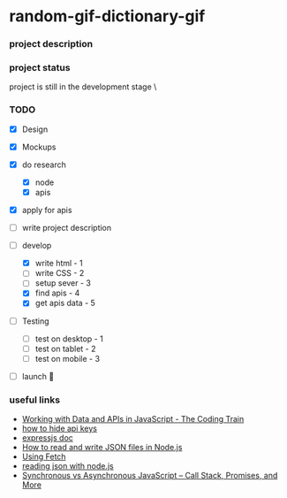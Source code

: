 # random-gif-dictionary-gif

### project description <br>


### project status <br>
 project is still in the development stage \



### TODO

- [x] Design
- [x] Mockups
- [x] do research
    - [X] node
    - [X] apis
- [X] apply for apis
- [ ] write project description
- [ ] develop
   - [x] write html - 1
   - [ ] write CSS - 2
   - [ ] setup sever - 3
   - [X] find apis - 4
   - [X] get apis data - 5
- [ ] Testing
    - [ ] test on desktop - 1
    - [ ] test on tablet  - 2
    - [ ] test on mobile  - 3
- [ ] launch :rocket:


### useful links
- [Working with Data and APIs in JavaScript - The Coding Train](https://www.youtube.com/playlist?list=PLRqwX-V7Uu6YxDKpFzf_2D84p0cyk4T7X)
- [how to hide api keys](https://youtu.be/wYALykLb5oY?t=2702)
- [expressjs doc](https://expressjs.com/en/starter/static-files.html)
- [How to read and write JSON files in Node.js](https://attacomsian.com/blog/nodejs-read-write-json-files)
- [Using Fetch](https://developer.mozilla.org/en-US/docs/Web/API/Fetch_API/Using_Fetch)
- [reading json with node.js](https://blog.logrocket.com/reading-writing-json-files-nodejs-complete-tutorial/)
- [Synchronous vs Asynchronous JavaScript – Call Stack, Promises, and More](https://www.freecodecamp.org/news/synchronous-vs-asynchronous-in-javascript/)